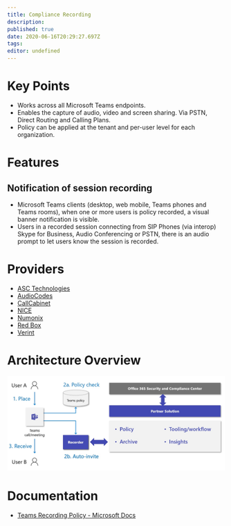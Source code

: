 ```yaml
---
title: Compliance Recording
description: 
published: true
date: 2020-06-16T20:29:27.697Z
tags: 
editor: undefined
---
```


# Key Points
- Works across all Microsoft Teams endpoints.
- Enables the capture of audio, video and screen sharing. Via PSTN, Direct Routing and Calling Plans.
- Policy can be applied at the tenant and per-user level for each organization.

# Features
## Notification of session recording
-  Microsoft Teams clients (desktop, web mobile, Teams phones and Teams rooms), when one or more users is policy recorded, a visual banner notification is visible.
- Users in a recorded session connecting from SIP Phones (via interop) Skype for Business, Audio Conferencing or PSTN, there is an audio prompt to let users know the session is recorded.

# Providers
- [ASC Technologies](https://www.asctechnologies.com/english/ASC_Recording_Insights_Compliance_Recording_for_Microsoft_Teams.html)
- [AudioCodes](https://www.audiocodes.com/solutions-products/products/products-for-microsoft-365/smarttap-360-recording)
- [CallCabinet](https://www.callcabinet.com/compliance-microsoft-teams-call-recording)
- [NICE](https://www.niceactimize.com/compliance/ms-teams-recording.html)
- [Numonix](https://numonix.cloud/)
- [Red Box](https://www.redboxvoice.com/compliance-recording-for-microsoft-teams?utm_campaign=Compliance%20recording%20for%20Microsoft%20Teams&utm_source=Microsoft%20Teams)
- [Verint](https://www.verba.com/solutions/microsoft-teams-recording)

# Architecture Overview
![hp-compliance-recording-for-teams-calling-and-meetings.jpg](/hp-compliance-recording-for-teams-calling-and-meetings.jpg)

# Documentation
- [Teams Recording Policy - Microsoft Docs](https://docs.microsoft.com/en-us/MicrosoftTeams/teams-recording-policy)